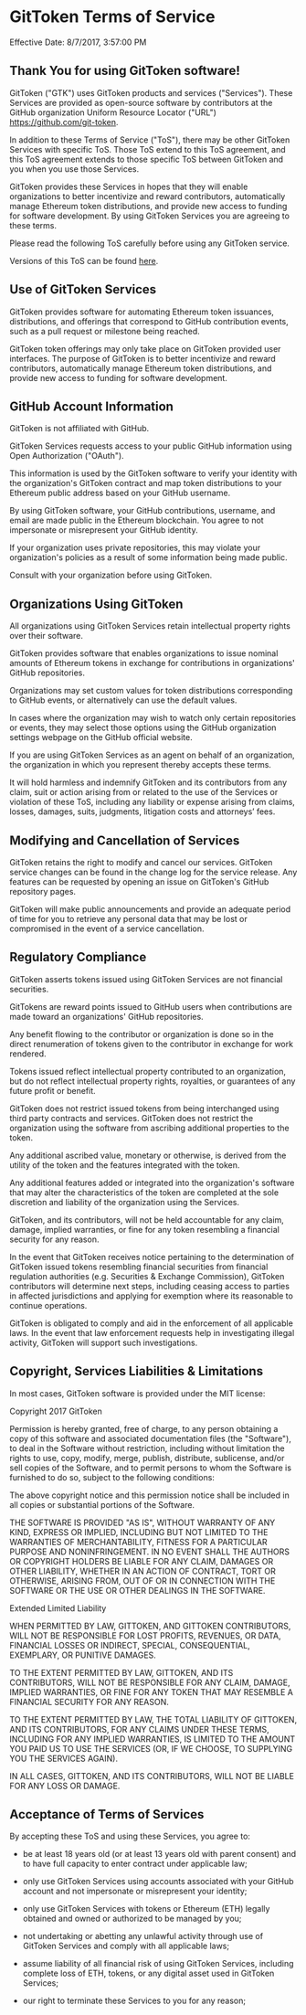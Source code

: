 # GitToken Terms of Service
Effective Date: 8/7/2017, 3:57:00 PM

## Thank You for using GitToken software!

GitToken ("GTK") uses GitToken products and services ("Services"). These Services are provided as open-source software by contributors at the GitHub organization Uniform Resource Locator ("URL") https://github.com/git-token.

In addition to these Terms of Service ("ToS"), there may be other GitToken Services with specific ToS. Those ToS extend to this ToS agreement, and this ToS agreement extends to those specific ToS between GitToken and you when you use those Services.

GitToken provides these Services in hopes that they will enable organizations to better incentivize and reward contributors, automatically manage Ethereum token distributions, and provide new access to funding for software development.
By using GitToken Services you are agreeing to these terms.

Please read the following ToS carefully before using any GitToken service.

Versions of this ToS can be found [here](https://github.com/git-token/documentation/tree/master/tos).

## Use of GitToken Services

GitToken provides software for automating Ethereum token issuances, distributions, and offerings that correspond to GitHub contribution events, such as a pull request or milestone being reached.

GitToken token offerings may only take place on GitToken provided user interfaces. The purpose of GitToken is to better incentivize and reward contributors, automatically manage Ethereum token distributions, and provide new access to funding for software development.

## GitHub Account Information

GitToken is not affiliated with GitHub.

GitToken Services requests access to your public GitHub information using Open Authorization ("OAuth").

This information is used by the GitToken software to verify your identity with the organization's GitToken contract and map token distributions to your Ethereum public address based on your GitHub username.

By using GitToken software, your GitHub contributions, username, and email are made public in the Ethereum blockchain. You agree to not impersonate or misrepresent your GitHub identity.

If your organization uses private repositories, this may violate your organization's policies as a result of some information being made public.

Consult with your organization before using GitToken.

## Organizations Using GitToken

All organizations using GitToken Services retain intellectual property rights over their software.

GitToken provides software that enables organizations to issue nominal amounts of Ethereum tokens in exchange for contributions in organizations' GitHub repositories.

Organizations may set custom values for token distributions corresponding to GitHub events, or alternatively can use the default values.

In cases where the organization may wish to watch only certain repositories or events, they may select those options using the GitHub organization settings webpage on the GitHub official website.

If you are using GitToken Services as an agent on behalf of an organization, the organization in which you represent thereby accepts these terms.

It will hold harmless and indemnify GitToken and its contributors from any claim, suit or action arising from or related to the use of the Services or violation of these ToS, including any liability or expense arising from claims, losses, damages, suits, judgments, litigation costs and attorneys’ fees.

## Modifying and Cancellation of Services

GitToken retains the right to modify and cancel our services. GitToken service changes can be found in the change log for the service release. Any features can be requested by opening an issue on GitToken's GitHub repository pages.

GitToken will make public announcements and provide an adequate period of time for you to retrieve any personal data that may be lost or compromised in the event of a service cancellation.

## Regulatory Compliance

GitToken asserts tokens issued using GitToken Services are not financial securities.

GitTokens are reward points issued to GitHub users when contributions are made toward an organizations' GitHub repositories.

Any benefit flowing to the contributor or organization is done so in the direct renumeration of tokens given to the contributor in exchange for work rendered.

Tokens issued reflect intellectual property contributed to an organization, but do not reflect intellectual property rights, royalties, or guarantees of any future profit or benefit.

GitToken does not restrict issued tokens from being interchanged using third party contracts and services. GitToken does not restrict the organization using the software from ascribing additional properties to the token.

Any additional ascribed value, monetary or otherwise, is derived from the utility of the token and the features integrated with the token.

Any additional features added or integrated into the organization's software that may alter the characteristics of the token are completed at the sole discretion and liability of the organization using the Services.

GitToken, and its contributors, will not be held accountable for any claim, damage, implied warranties, or fine for any token resembling a financial security for any reason.

In the event that GitToken receives notice pertaining to the determination of GitToken issued tokens resembling financial securities from financial regulation authorities (e.g. Securities & Exchange Commission), GitToken contributors will determine next steps, including ceasing access to parties in affected jurisdictions and applying for exemption where its reasonable to continue operations.

GitToken is obligated to comply and aid in the enforcement of all applicable laws. In the event that law enforcement requests help in investigating illegal activity, GitToken will support such investigations.

## Copyright, Services Liabilities & Limitations

In most cases, GitToken software is provided under the MIT license:

Copyright 2017 GitToken

Permission is hereby granted, free of charge, to any person obtaining a copy of this software and associated documentation files (the "Software"), to deal in the Software without restriction, including without limitation the rights to use, copy, modify, merge, publish, distribute, sublicense, and/or sell copies of the Software, and to permit persons to whom the Software is furnished to do so, subject to the following conditions:

The above copyright notice and this permission notice shall be included in all copies or substantial portions of the Software.

THE SOFTWARE IS PROVIDED "AS IS", WITHOUT WARRANTY OF ANY KIND, EXPRESS OR IMPLIED, INCLUDING BUT NOT LIMITED TO THE WARRANTIES OF MERCHANTABILITY, FITNESS FOR A PARTICULAR PURPOSE AND NONINFRINGEMENT. IN NO EVENT SHALL THE AUTHORS OR COPYRIGHT HOLDERS BE LIABLE FOR ANY CLAIM, DAMAGES OR OTHER LIABILITY, WHETHER IN AN ACTION OF CONTRACT, TORT OR OTHERWISE, ARISING FROM, OUT OF OR IN CONNECTION WITH THE SOFTWARE OR THE USE OR OTHER DEALINGS IN THE SOFTWARE.

Extended Limited Liability

WHEN PERMITTED BY LAW, GITTOKEN, AND GITTOKEN CONTRIBUTORS, WILL NOT BE RESPONSIBLE FOR LOST PROFITS, REVENUES, OR DATA, FINANCIAL LOSSES OR INDIRECT, SPECIAL, CONSEQUENTIAL, EXEMPLARY, OR PUNITIVE DAMAGES.

TO THE EXTENT PERMITTED BY LAW, GITTOKEN, AND ITS CONTRIBUTORS, WILL NOT BE RESPONSIBLE FOR ANY CLAIM, DAMAGE, IMPLIED WARRANTIES, OR FINE FOR ANY TOKEN THAT MAY RESEMBLE A FINANCIAL SECURITY FOR ANY REASON.

TO THE EXTENT PERMITTED BY LAW, THE TOTAL LIABILITY OF GITTOKEN, AND ITS CONTRIBUTORS, FOR ANY CLAIMS UNDER THESE TERMS, INCLUDING FOR ANY IMPLIED WARRANTIES, IS LIMITED TO THE AMOUNT YOU PAID US TO USE THE SERVICES (OR, IF WE CHOOSE, TO SUPPLYING YOU THE SERVICES AGAIN).

IN ALL CASES, GITTOKEN, AND ITS CONTRIBUTORS, WILL NOT BE LIABLE FOR ANY LOSS OR DAMAGE.

## Acceptance of Terms of Services

By accepting these ToS and using these Services, you agree to:

* be at least 18 years old (or at least 13 years old with parent consent) and to have full capacity to enter contract under applicable law;

* only use GitToken Services using accounts associated with your GitHub account and not impersonate or misrepresent your identity;

* only use GitToken Services with tokens or Ethereum (ETH) legally obtained and owned or authorized to be managed by you;

* not undertaking or abetting any unlawful activity through use of GitToken Services and comply with all applicable laws;

* assume liability of all financial risk of using GitToken Services, including complete loss of ETH, tokens, or any digital asset used in GitToken Services;

* our right to terminate these Services to you for any reason;
